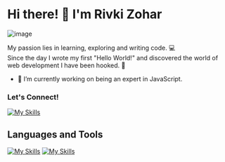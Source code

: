   # Hi there! 👋 I'm Rivki Zohar
![image](https://github.com/Rivki7/Rivki7/assets/117110504/63d159f1-e95e-4c26-931d-001fb2fc1b90)


My passion lies in learning, exploring and writing code. 💻  
Since the day I wrote my first "Hello World!" and discovered the world of web development I have been hooked. 🤩
 
 - 🔭 I’m currently working on being an expert in JavaScript. 



### Let's Connect!
[![My Skills](https://skillicons.dev/icons?i=linkedin)](https://www.linkedin.com/in/rivkizohar/)

## Languages and Tools
[![My Skills](https://skillicons.dev/icons?i=js,html,css,nodejs,c#)](https://skillicons.dev)
[![My Skills](https://skillicons.dev/icons?i=codepen,discord,dotnet,postman,vscode)](https://skillicons.dev)

<!--
**Rivki7/Rivki7** is a ✨ _special_ ✨ repository because its `README.md` (this file) appears on your GitHub profile.

Here are some ideas to get you started:

- 🔭 I’m currently working on ...
- 🌱 I’m currently learning ...
- 👯 I’m looking to collaborate on ...
- 🤔 I’m looking for help with ...
- 💬 Ask me about ...
- 📫 How to reach me: ...
- 😄 Pronouns: ...
- ⚡ Fun fact: ...
-->
